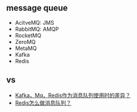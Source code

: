 ## message queue

- AcitveMQ: JMS
- RabbitMQ: AMQP
- RocketMQ
- ZeroMQ
- MetaMQ
- Kafka
- Redis

## vs

- [Kafka，Mq，Redis作为消息队列使用时的差异？](https://www.zhihu.com/question/43557507)
- [Redis怎么做消息队列？](https://www.zhihu.com/question/20795043)